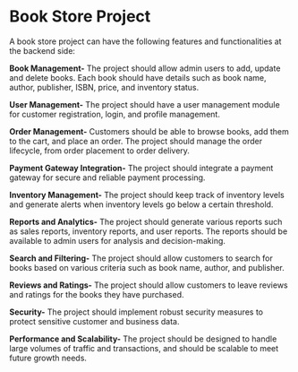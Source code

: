 # Book Store Project

A book store project can have the following features and functionalities at the backend side:

**Book Management-** The project should allow admin users to add, update and delete books. Each book should have details such as book name, author, publisher, ISBN, price, and inventory status.

**User Management-** The project should have a user management module for customer registration, login, and profile management.

**Order Management-** Customers should be able to browse books, add them to the cart, and place an order. The project should manage the order lifecycle, from order placement to order delivery.

**Payment Gateway Integration-** The project should integrate a payment gateway for secure and reliable payment processing.

**Inventory Management-** The project should keep track of inventory levels and generate alerts when inventory levels go below a certain threshold.

**Reports and Analytics-** The project should generate various reports such as sales reports, inventory reports, and user reports. The reports should be available to admin users for analysis and decision-making.

**Search and Filtering-** The project should allow customers to search for books based on various criteria such as book name, author, and publisher.

**Reviews and Ratings-** The project should allow customers to leave reviews and ratings for the books they have purchased.

**Security-** The project should implement robust security measures to protect sensitive customer and business data.

**Performance and Scalability-** The project should be designed to handle large volumes of traffic and transactions, and should be scalable to meet future growth needs.